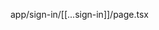 <!--  to put logo in mobileMenu -->
<!-- width given in left center right in nabar for s m -->
<!-- added ml-6 which is 0 in search bar in xl screen -->






<!-- we use snippts   1 compt   2  -->



<!-- how to use clerk authentication -->
app/sign-in/[[...sign-in]]/page.tsx